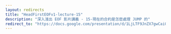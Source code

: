 ```yaml
---
layout: redirects
title: "HeadFirstEOFv1-lecture-15"
description: "深入淺出 EOF 影片講義 - 15-現在的合約是怎麼處理 JUMP 的"
redirect_to: "https://docs.google.com/presentation/d/1LjLTF9JnZX7gwCaiQR_HHWtYtrqUqNk0gZKEvvmWQ2Q/edit?usp=sharing"
---
```

